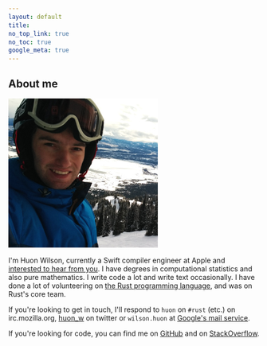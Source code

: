 ```yaml
---
layout: default
title:
no_top_link: true
no_toc: true
google_meta: true
---
```


## About me

![](/img/me-larger.jpg)

I'm Huon Wilson, currently a Swift compiler engineer at Apple and
[interested to hear from you](/job). I have degrees in computational
statistics and also pure mathematics. I write code a lot and write
text occasionally. I have done a lot of volunteering on
[the Rust programming language](http://rust-lang.org/), and was on
Rust's core team.

If you're looking to get in touch, I'll respond to `huon` on `#rust`
(etc.) on irc.mozilla.org, [huon_w](http://twitter.com/huon_w) on
twitter or `wilson.huon` at [Google's mail service](http://gmail.com).

If you're looking for code, you can find me on
[GitHub](https://github.com/huonw) and on
[StackOverflow](http://stackoverflow.com/users/1256624/huon).
